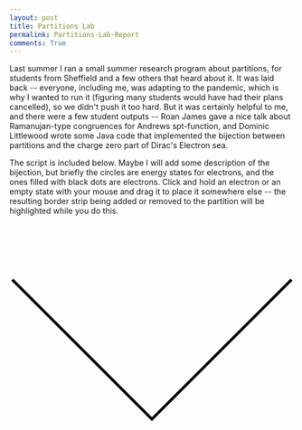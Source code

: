```yaml
---
layout: post
title: Partitions Lab
permalink: Partitions-Lab-Report
comments: True
---
```


Last summer I ran a small summer research program about partitions, for students from Sheffield and a few others that heard about it.  It was laid back -- everyone, including me, was adapting to the pandemic, which is why I wanted to run it (figuring many students would have had their plans cancelled), so we didn't push it too hard.  But it was certainly helpful to me, and there were a few student outputs -- Roan James gave a nice talk about Ramanujan-type congruences for Andrews spt-function, and Dominic Littlewood wrote some Java code that implemented the bijection between partitions and the charge zero part of Dirac's Electron sea.

The script is included below.  Maybe I will add some description of the bijection, but briefly the circles are energy states for electrons, and the ones filled with black dots are electrons.  Click and hold an electron or an empty state with your mouse and drag it to place it somewhere else -- the resulting border strip being added or removed to the partition will be highlighted while you do this.

<svg id="root" viewbox="-1 -20 101 100">
	<g id="partition" transform="rotate(-45)">
		<polyline fill="none" stroke="black" points="0,0 0,70 70,70" />
	</g>
</svg>

<script src="../dominic.js"></script>
